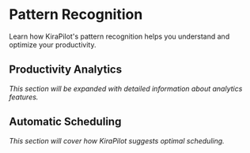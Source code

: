 # Pattern Recognition

Learn how KiraPilot's pattern recognition helps you understand and optimize your productivity.

## Productivity Analytics

_This section will be expanded with detailed information about analytics features._

## Automatic Scheduling

_This section will cover how KiraPilot suggests optimal scheduling._
